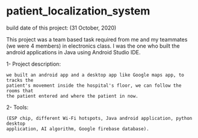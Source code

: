 # patient_localization_system
 
build date of this project: (31 October, 2020)

This project was a team based task required from me and my teammates (we were 4 
members) in electronics class. I was the one who built the android applications in 
Java using Android Studio IDE.

1- Project description:

    we built an android app and a desktop app like Google maps app, to tracks the 
    patient's movement inside the hospital's floor, we can follow the rooms that
    the patient entered and where the patient in now. 

2- Tools:
    
    (ESP chip, different Wi-Fi hotspots, Java android application, python desktop 
    application, AI algorithm, Google firebase database).
